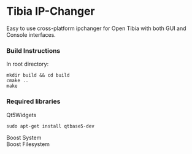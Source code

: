 # Tibia IP-Changer

Easy to use cross-platform ipchanger for Open Tibia with both GUI and Console interfaces.

### Build Instructions
In root directory:
```
mkdir build && cd build
cmake ..
make
```

### Required libraries
Qt5Widgets<br />
```
sudo apt-get install qtbase5-dev
```
Boost System<br />
Boost Filesystem

